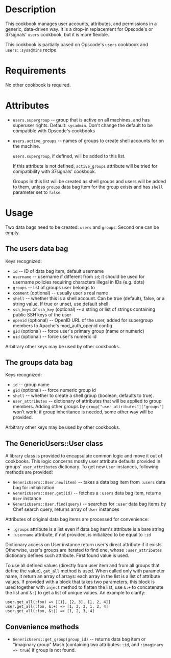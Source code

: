 Description
===========

This cookbook manages user accounts, attributes, and permissions in a
generic, data-driven way. It is a drop-in replacement for Opscode's or
37signals' `users` cookbook, but it is more flexible.

This cookbook is partially based on Opscode's `users` cookbook and
`users::sysadmins` recipe.

Requirements
============

No other cookbook is required.

Attributes
==========

* `users.supergroup` -- group that is active on all machines, and has
  superuser rights. Default: `sysadmin`. Don't change the default to
  be compatible with Opscode's cookbooks
* `users.active_groups` -- names of groups to create shell accounts
  for on the machine.
  
  `users.supergroup`, if defined, will be added to this list.
  
  If this attribute is not defined, `active_groups` attribute will be
  tried for compatibility with 37signals' cookbook.
  
  Groups in this list will be created as shell groups and users will
  be added to them, unless `groups` data bag item for the group exists
  and has `shell` parameter set to `false`.

Usage
=====

Two data bags need to be created: `users` and `groups`. Second one can
be empty.

The users data bag
------------------

Keys recognized:

* `id` -- ID of data bag item, default username
* `username` -- username if different from `id`; it should be used for
  username policies requiring characters illegal in IDs (e.g. dots)
* `groups` -- list of groups user belongs to
* `comment` (optional) -- usually user's real name
* `shell` -- whether this is a shell account. Can be true (default),
  false, or a string value. If true or unset, use default shell
* `ssh_keys` or `ssh_key` (optional) -- a string or list of strings
  containing public SSH keys of the user
* `openid` (optional) -- OpenID URL of the user, added for supergroup
  members to Apache's mod\_auth\_openid config
* `gid` (optional) -- force user's primary group (name or numeric)
* `uid` (optional) -- force user's numeric id

Arbitrary other keys may be used by other cookbooks.

The groups data bag
-------------------

Keys recognized:

* `id` -- group name
* `gid` (optional) -- force numeric group id
* `shell` -- whether to create a shell group (boolean, defaults to true).
* `user_attributes` -- dictionary of attributes that will be applied
  to group members. Adding other groups by
  `group["user_attributes"]["groups"]` won't work; if group
  inheritance is needed, some other way will be provided.

Arbitrary other keys may be used by other cookbooks.

The GenericUsers::User class
----------------------------

A library class is provided to encapsulate common logic and move it
out of cookbooks. This logic concerns mostly user attribute defaults
provided in groups' `user_attributes` dictionary. To get new `User`
instances, following methods are provided:

* `GenericUsers::User.new(item)` -- takes a data bag item from
  `:users` data bag for initialization
* `GenericUsers::User.get(id)` -- fetches a `:users` data bag item,
  returns `User` instance
* `GenericUsers::User.find(query)` -- searches for `:user` data bag
  items by Chef search query, returns array of `User` instances

Attributes of original data bag items are processed for convenience:

* `:groups` attribute is a list even if data bag item's attribute is a
  bare string
* `:username` attribute, if not provided, is initialized to be equal
  to `:id`

Dictionary access on User instance return user's direct attribute if
it exists. Otherwise, user's groups are iterated to find one, whose
`:user_attributes` dictionary defines such attribute. First found
value is used.

To use all defined values (directly from user item and from all groups
that define the value), `get_all` method is used. When called only
with parameter name, it return an array of arrays: each array in the
list is a list of attribute values. If provided with a block that
takes two parameters, this block is used together with `inject` method
to flatten the list; use `&:+` to concatenate the list and `&:|` to
get a list of unique values. An example to clarify:

    user.get_all(:foo) => [[1], [2, 3], [1, 2, 4]]
    user.get_all(:foo, &:+) => [1, 2, 3, 1, 2, 4]
    user.get_all(:foo, &:|) => [1, 2, 3, 4]

Convenience methods
-------------------

* `GenericUsers::get_group(group_id)` -- returns data bag item or
  "imaginary group" Mash (containing two attributes: `:id`, and
  `:imaginary => true`) if group is not found.
